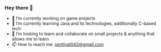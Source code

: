 ### Hey there 👋


- 🔭 I’m currently working on game projects
- 🌱 I’m currently learning Java and its technologies, additionally C-based tech
- 👯 I’m looking to learn and collaborate on small projects & anything that allows me to learn
- 📫 How to reach me: sentinal042@gmail.com
